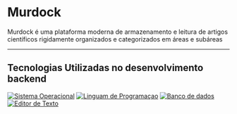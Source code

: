 # Murdock
Murdock é uma plataforma moderna de armazenamento e leitura de artigos científicos rigidamente organizados e categorizados em áreas e subáreas

---

## Tecnologias Utilizadas no desenvolvimento backend

[![Sistema Operacional](https://i.imgur.com/jDIpfbU.png)](https://getfedora.org/pt_BR/)
[![Linguam de Programaçao](https://i.imgur.com/XdVczCy.png)](https://secure.php.net/manual/pt_BR/intro-whatis.php)
[![Banco de dados](https://i.imgur.com/m2caYRe.png)](https://www.mysql.com/products/workbench/)
[![Editor de Texto](https://i.imgur.com/ncdkhUn.png)](https://www.sublimetext.com/)

